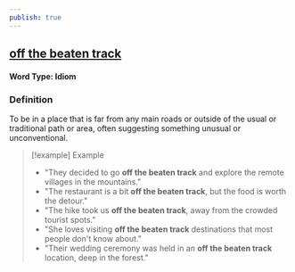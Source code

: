 ```yaml
---
publish: true
---
```

## [off the beaten track](https://dictionary.cambridge.org/dictionary/english/off-the-beaten-track)

#### Word Type: Idiom

### Definition
To be in a place that is far from any main roads or outside of the usual or traditional path or area, often suggesting something unusual or unconventional.

> [!example] Example
> 
> - "They decided to go **off the beaten track** and explore the remote villages in the mountains."
> - "The restaurant is a bit **off the beaten track**, but the food is worth the detour."
> - "The hike took us **off the beaten track**, away from the crowded tourist spots."
> - "She loves visiting **off the beaten track** destinations that most people don't know about."
> - "Their wedding ceremony was held in an **off the beaten track** location, deep in the forest."
